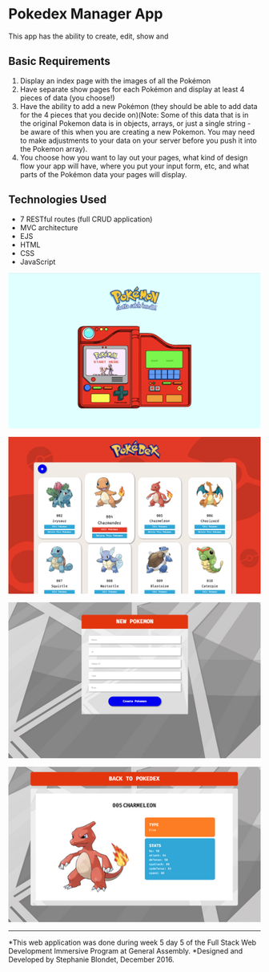 # Pokedex Manager App
This app has the ability to create, edit, show and

## Basic Requirements
1. Display an index page with the images of all the Pokémon
2. Have separate show pages for each Pokémon and display at least 4 pieces of data (you choose!)
3. Have the ability to add a new Pokémon (they should be able to add data for the 4 pieces that you decide on)(Note: Some of this data that is in the original Pokemon data is in objects, arrays, or just a single string - be aware of this when you are creating a new Pokemon. You may need to make adjustments to your data on your server before you push it into the Pokemon array).
4. You choose how you want to lay out your pages, what kind of design flow your app will have, where you put your input form, etc, and what parts of the Pokémon data your pages will display.

## Technologies Used
- 7 RESTful routes (full CRUD application)
- MVC architecture
- EJS
- HTML
- CSS
- JavaScript

![Pokedex Cover Page](pokedex_app/images/pokedex-cover-page.png "Pokedex Cover Page")

![Pokedex Index Page](pokedex_app/images/pokedex-index-page.png "Pokedex Index Page")

![Pokedex New Page](pokedex_app/images/pokedex-new-page.png "Pokedex New Page")

![Pokedex Show Page](pokedex_app/images/pokedex-show-page.png "Pokedex Show Page")

----------------------

*This web application was done during week 5 day 5 of the Full Stack Web Development Immersive Program at General Assembly. *Designed and Developed by Stephanie Blondet, December 2016.
